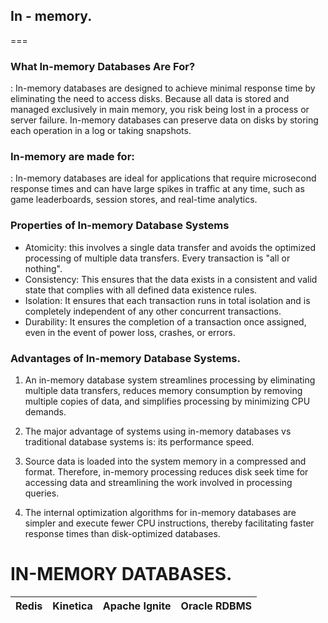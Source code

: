  

## In - memory. 
===


### What In-memory Databases Are For? 

: In-memory databases are designed to achieve minimal response time by eliminating the need to access disks. Because all data is stored and managed exclusively in main memory, you risk being lost in a process or server failure. In-memory databases can preserve data on disks by storing each operation in a log or taking snapshots. 

 

### In-memory are made for: 

: In-memory databases are ideal for applications that require microsecond response times and can have large spikes in traffic at any time, such as game leaderboards, session stores, and real-time analytics. 

 

### Properties of In-memory Database Systems 

- Atomicity: this involves a single data transfer and avoids the optimized processing of multiple data transfers. Every transaction is "all or nothing". 
- Consistency: This ensures that the data exists in a consistent and valid state that complies with all defined data existence rules. 
- Isolation: It ensures that each transaction runs in total isolation and is completely independent of any other concurrent transactions. 
- Durability: It ensures the completion of a transaction once assigned, even in the event of power loss, crashes, or errors. 

 

### Advantages of In-memory Database Systems.

1. An in-memory database system streamlines processing by eliminating multiple data transfers, reduces memory consumption by removing multiple copies of data, and simplifies processing by minimizing CPU demands. 

2. The major advantage of systems using in-memory databases vs traditional database systems is: its performance speed. 

3. Source data is loaded into the system memory in a compressed and  format. Therefore, in-memory processing reduces disk seek time for accessing data and streamlining the work involved in processing queries. 

4. The internal optimization algorithms for in-memory databases are simpler and execute fewer CPU instructions, thereby facilitating faster response times than disk-optimized databases. 


# IN-MEMORY DATABASES.

| Redis | Kinetica | Apache Ignite | Oracle RDBMS |
|--|--|--|--|




